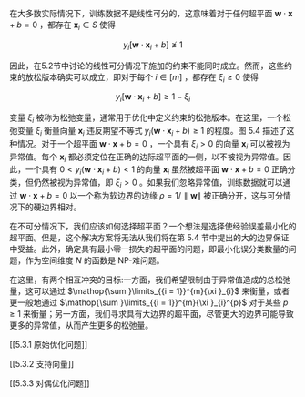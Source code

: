 在大多数实际情况下，训练数据不是线性可分的，这意味着对于任何超平面 $\mathbf{w} \cdot \mathbf{x} + b = 0$ ，都存在 ${\mathbf{x}}_{i} \in S$ 使得

$$
{y}_{i}\left\lbrack {\mathbf{w} \cdot {\mathbf{x}}_{i} + b}\right\rbrack \ngeqslant 1 \tag{5.22}
$$

因此，在5.2节中讨论的线性可分情况下施加的约束不能同时成立。然而，这些约束的放松版本确实可以成立，即对于每个 $i \in \left\lbrack m\right\rbrack$ ，都存在 ${\xi }_{i} \geq 0$ 使得

$$
{y}_{i}\left\lbrack {\mathbf{w} \cdot {\mathbf{x}}_{i} + b}\right\rbrack \geq 1 - {\xi }_{i} \tag{5.23}
$$

变量 ${\xi }_{i}$ 被称为松弛变量，通常用于优化中定义约束的松弛版本。在这里，一个松弛变量 ${\xi }_{i}$ 衡量向量 ${\mathbf{x}}_{i}$ 违反期望不等式 ${y}_{i}\left( {\mathbf{w} \cdot {\mathbf{x}}_{i} + b}\right) \geq 1$ 的程度。图 5.4 描述了这种情况。对于一个超平面 $\mathbf{w} \cdot \mathbf{x} + b = 0$ ，一个具有 ${\xi }_{i} > 0$ 的向量 ${\mathbf{x}}_{i}$ 可以被视为异常值。每个 ${\mathbf{x}}_{i}$ 都必须定位在正确的边际超平面的一侧，以不被视为异常值。因此，一个具有 $0 < {y}_{i}\left( {\mathbf{w} \cdot {\mathbf{x}}_{i} + b}\right) < 1$ 的向量 ${\mathbf{x}}_{i}$ 虽然被超平面 $\mathbf{w} \cdot \mathbf{x} + b = 0$ 正确分类，但仍然被视为异常值，即 ${\xi }_{i} > 0$ 。如果我们忽略异常值，训练数据就可以通过 $\mathbf{w} \cdot \mathbf{x} + b = 0$ 以一个称为软边界的边缘 $\rho = 1/\parallel \mathbf{w}\parallel$ 被正确分开，这与可分情况下的硬边界相对。

在不可分情况下，我们应该如何选择超平面？一个想法是选择使经验误差最小化的超平面。但是，这个解决方案将无法从我们将在第 5.4 节中提出的大的边界保证中受益。此外，确定具有最小零一损失的超平面的问题，即最小化误分类数量的问题，作为空间维度 $N$ 的函数是 NP-难问题。

在这里，有两个相互冲突的目标:一方面，我们希望限制由于异常值造成的总松弛量，这可以通过 $\mathop{\sum }\limits_{{i = 1}}^{m}{\xi }_{i}$ 来衡量，或者更一般地通过 $\mathop{\sum }\limits_{{i = 1}}^{m}{\xi }_{i}^{p}$ 对于某些 $p \geq 1$ 来衡量；另一方面，我们寻求具有大边界的超平面，尽管更大的边界可能导致更多的异常值，从而产生更多的松弛量。

[[5.3.1 原始优化问题]]

[[5.3.2 支持向量]]

[[5.3.3 对偶优化问题]]
